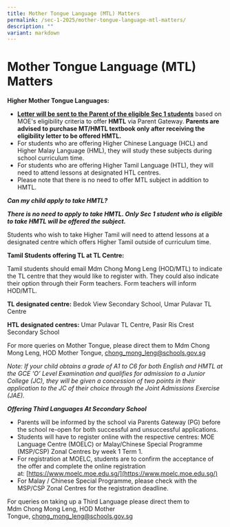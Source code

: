 ```yaml
---
title: Mother Tongue Language (MTL) Matters
permalink: /sec-1-2025/mother-tongue-language-mtl-matters/
description: ""
variant: markdown
---
```

# Mother Tongue Language (MTL) Matters

**Higher Mother Tongue Languages:**
*   **<u>Letter will be sent to the Parent of the eligible Sec 1 students</u>** based on MOE's eligibility criteria to offer **HMTL** via Parent Gateway. **Parents are advised to purchase MT/HMTL textbook only after receiving the eligibility letter to be offered  HMTL.**
*   For students who are offering Higher Chinese Language (HCL) and Higher Malay Language (HML), they will study these subjects during school curriculum time.
*   For students who are offering Higher Tamil Language (HTL), they will need to attend lessons at designated HTL centres.
*   Please note that there is no need to offer MTL subject in addition to HMTL.

**_Can my child apply to take HMTL?_**

**_There is no need to apply to take HMTL. Only Sec 1 student who is eligible to take HMTL will be offered the subject._**

Students who wish to take Higher Tamil will need to attend lessons at a designated centre which offers Higher Tamil outside of curriculum time.

**Tamil Students offering TL at TL Centre:**

Tamil students should email Mdm Chong Mong Leng (HOD/MTL) to indicate the TL centre that they would like to register with. They could also indicate their option through their Form teachers. Form teachers will inform HOD/MTL.

**TL designated centre:** Bedok View Secondary School, Umar Pulavar TL Centre

**HTL designated centres:** Umar Pulavar TL Centre, Pasir Ris Crest Secondary School

For more queries on Mother Tongue, please direct them to Mdm Chong Mong Leng, HOD Mother Tongue, [chong\_mong\_leng@schools.gov.sg](mailto:chong_mong_leng@schools.gov.sg)

_Note: If your child obtains a grade of A1 to C6 for both English and HMTL at the GCE ‘O’ Level Examination and qualifies for admission to a Junior College (JC), they will be given a concession of two points in their application to the JC of their choice through the Joint Admissions Exercise (JAE)._

**_Offering Third Languages At Secondary School_**

*   Parents will be informed by the school via Parents Gateway (PG) before the school re-open for both successful and unsuccessful applications.
*   Students will have to register online with the respective centres: MOE Language Centre (MOELC) or Malay/Chinese Special Programme (MSP/CSP) Zonal Centres by week 1 Term 1.
*   For registration at MOELC, students are to confirm the acceptance of the offer and complete the online registration at:&nbsp;[https://www.moelc.moe.edu.sg/](https://www.moelc.moe.edu.sg/)
*   For Malay / Chinese Special Programme, please check with the MSP/CSP Zonal Centres for the registration deadline.

For queries on taking up a Third Language please direct them to Mdm&nbsp;Chong Mong Leng, HOD Mother Tongue,&nbsp;[chong\_mong\_leng@schools.gov.sg](mailto:chong_mong_leng@schools.gov.sg)